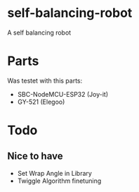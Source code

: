 # self-balancing-robot
A self balancing robot

# Parts
Was testet with this parts:
 - SBC-NodeMCU-ESP32 (Joy-it)
 - GY-521 (Elegoo)

# Todo
## Nice to have
 - Set Wrap Angle in Library
 - Twiggle Algorithm finetuning
